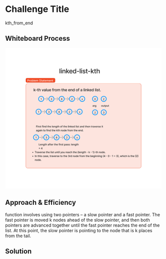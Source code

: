 # Challenge Title
kth_from_end

## Whiteboard Process
![White board](Linked=list=kth.png)

## Approach & Efficiency
function involves using two pointers – a slow pointer and a fast pointer. The fast pointer is moved k nodes ahead of the slow pointer, and then both pointers are advanced together until the fast pointer reaches the end of the list. At this point, the slow pointer is pointing to the node that is k places from the tail.

## Solution
